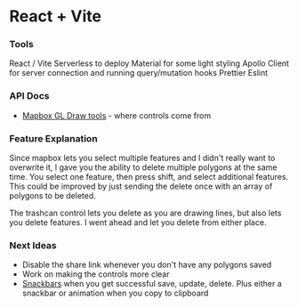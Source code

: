 # React + Vite

### Tools

React / Vite
Serverless to deploy
Material for some light styling
Apollo Client for server connection and running query/mutation hooks
Prettier
Eslint

### API Docs

- [Mapbox GL Draw tools](https://github.com/mapbox/mapbox-gl-draw/blob/main/docs/API.md) - where controls come from

### Feature Explanation

Since mapbox lets you select multiple features and I didn't really want to overwrite it, I gave you the ability to delete multiple polygons at the same time. You select one feature, then press shift, and select additional features. This could be improved by just sending the delete once with an array of polygons to be deleted.

The trashcan control lets you delete as you are drawing lines, but also lets you delete features. I went ahead and let you delete from either place.

### Next Ideas

- Disable the share link whenever you don't have any polygons saved
- Work on making the controls more clear
- [Snackbars](https://mui.com/material-ui/react-snackbar/) when you get successful save, update, delete. Plus either a snackbar or animation when you copy to clipboard
